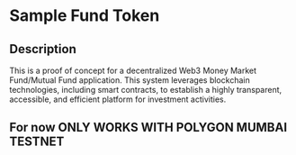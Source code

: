 # Sample Fund Token

## Description

This is a proof of concept for a decentralized Web3 Money Market Fund/Mutual Fund application. This system leverages blockchain technologies, including smart contracts, to establish a highly transparent, accessible, and efficient platform for investment activities.

## For now ONLY WORKS WITH POLYGON MUMBAI TESTNET
